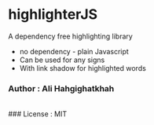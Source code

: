 highlighterJS
=============

A dependency free highlighting library

* no dependency - plain Javascript
* Can be used for any signs
* With link shadow for highlighted words

### Author : Ali Hahgighatkhah
<br>
### License : MIT

